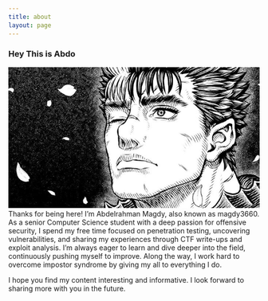 ```yaml
---
title: about
layout: page
---
```

### Hey This is Abdo
![alt text](../images/hq720.jpg)
Thanks for being here! I’m Abdelrahman Magdy, also known as magdy3660. As a senior Computer Science student with a deep passion for offensive security, I spend my free time focused on penetration testing, uncovering vulnerabilities, and sharing my experiences through CTF write-ups and exploit analysis.
I’m always eager to learn and dive deeper into the field, continuously pushing myself to improve. Along the way, I work hard to overcome impostor syndrome by giving my all to everything I do.

I hope you find my content interesting and informative. I look forward to sharing more with you in the future.